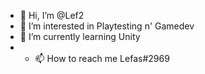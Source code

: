 - 👋 Hi, I’m @Lef2
- 👀 I’m interested in Playtesting n' Gamedev
- 🌱 I’m currently learning Unity
- - 📫 How to reach me Lefas#2969

<!---
Lef2/Lef2 is a ✨ special ✨ repository because its `README.md` (this file) appears on your GitHub profile.
You can click the Preview link to take a look at your changes.
--->
